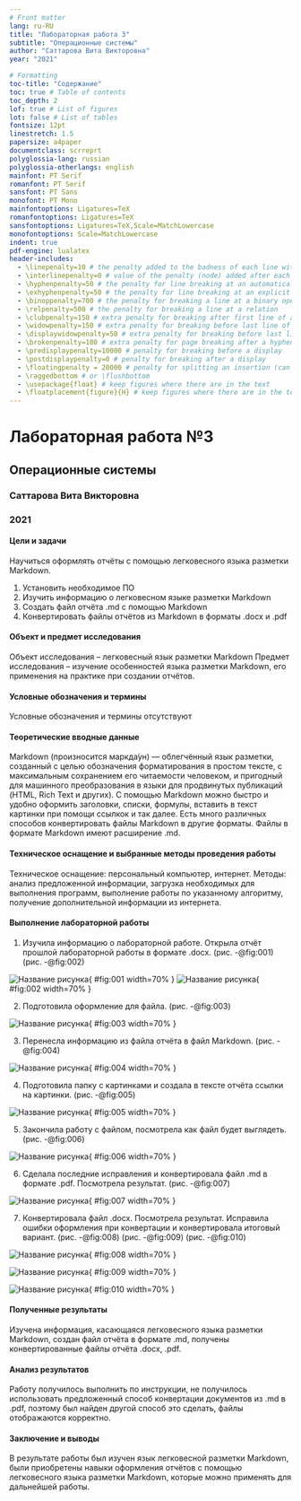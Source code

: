```yaml
---
# Front matter
lang: ru-RU
title: "Лабораторная работа 3"
subtitle: "Операционные системы"
author: "Саттарова Вита Викторовна"
year: "2021"

# Formatting
toc-title: "Содержание"
toc: true # Table of contents
toc_depth: 2
lof: true # List of figures
lot: false # List of tables
fontsize: 12pt
linestretch: 1.5
papersize: a4paper
documentclass: scrreprt
polyglossia-lang: russian
polyglossia-otherlangs: english
mainfont: PT Serif
romanfont: PT Serif
sansfont: PT Sans
monofont: PT Mono
mainfontoptions: Ligatures=TeX
romanfontoptions: Ligatures=TeX
sansfontoptions: Ligatures=TeX,Scale=MatchLowercase
monofontoptions: Scale=MatchLowercase
indent: true
pdf-engine: lualatex
header-includes:
  - \linepenalty=10 # the penalty added to the badness of each line within a paragraph (no associated penalty node) Increasing the value makes tex try to have fewer lines in the paragraph.
  - \interlinepenalty=0 # value of the penalty (node) added after each line of a paragraph.
  - \hyphenpenalty=50 # the penalty for line breaking at an automatically inserted hyphen
  - \exhyphenpenalty=50 # the penalty for line breaking at an explicit hyphen
  - \binoppenalty=700 # the penalty for breaking a line at a binary operator
  - \relpenalty=500 # the penalty for breaking a line at a relation
  - \clubpenalty=150 # extra penalty for breaking after first line of a paragraph
  - \widowpenalty=150 # extra penalty for breaking before last line of a paragraph
  - \displaywidowpenalty=50 # extra penalty for breaking before last line before a display math
  - \brokenpenalty=100 # extra penalty for page breaking after a hyphenated line
  - \predisplaypenalty=10000 # penalty for breaking before a display
  - \postdisplaypenalty=0 # penalty for breaking after a display
  - \floatingpenalty = 20000 # penalty for splitting an insertion (can only be split footnote in standard LaTeX)
  - \raggedbottom # or \flushbottom
  - \usepackage{float} # keep figures where there are in the text
  - \floatplacement{figure}{H} # keep figures where there are in the text
---
```


# Лабораторная работа №3

## Операционные системы

### Саттарова Вита Викторовна

### 2021

#### Цели и задачи

Научиться оформлять отчёты с помощью легковесного языка разметки Markdown.

1.	Установить необходимое ПО
2.	Изучить информацию о легковесном языке разметки Markdown
3.	Создать файл отчёта .md с помощью Markdown
4.  Конвертировать файлы отчётов из Markdown в форматы .docx и .pdf

#### Объект и предмет исследования

Объект исследования – легковесный язык разметки Markdown
Предмет исследования – изучение особенностей языка разметки Markdown, его применения на практике при создании отчётов. 

#### Условные обозначения и термины

Условные обозначения и термины отсутствуют

#### Теоретические вводные данные

Markdown (произносится маркда́ун) — облегчённый язык разметки, созданный с целью обозначения форматирования в простом тексте, с максимальным сохранением его читаемости человеком, и пригодный для машинного преобразования в языки для продвинутых публикаций (HTML, Rich Text и других). С помощью Markdown можно быстро и удобно оформить заголовки, списки, формулы, вставить в текст картинки при помощи ссылкок и так далее. Есть много различных способов конвертировать файлы Markdown в другие форматы. Файлы в формате Markdown имеют расширение .md.

#### Техническое оснащение и выбранные методы проведения работы

Техническое оснащение: персональный компьютер, интернет.
Методы: анализ предложенной информации, загрузка необходимых для выполнения программ, выполнение работы по указанному алгоритму, получение дополнительной информации из интернета.

#### Выполнение лабораторной работы

1.	Изучила информацию о лабораторной работе. Открыла отчёт прошлой лабораторной работы в формате .docx. (рис. -@fig:001) (рис. -@fig:002)

![Название рисунка](image/image1.jpg){ #fig:001 width=70% }
![Название рисунка](image/image2.jpg){ #fig:002 width=70% }

2.	Подготовила оформление для файла. (рис. -@fig:003)

![Название рисунка](image/image3.jpg){ #fig:003 width=70% }

3.	Перенесла информацию из файла отчёта в файл Markdown. (рис. -@fig:004)

![Название рисунка](image/image4.jpg){ #fig:004 width=70% }

4.	Подготовила папку с картинками и создала в тексте отчёта ссылки на картинки. (рис. -@fig:005) 

![Название рисунка](image/image5.jpg){ #fig:005 width=70% }

5.	Закончила работу с файлом, посмотрела как файл будет выглядеть. (рис. -@fig:006)

![Название рисунка](image/image6.jpg){ #fig:006 width=70% }

6.	Сделала последние исправления и конвертировала файл .md в формате .pdf. Посмотрела результат. (рис. -@fig:007)

![Название рисунка](image/image7.jpg){ #fig:007 width=70% }

7.	Конвертировала файл .docx. Посмотрела результат. Исправила ошибки оформления при конвертации и конвертировала итоговый вариант. (рис. -@fig:008) (рис. -@fig:009) (рис. -@fig:010)

![Название рисунка](image/image8.jpg){ #fig:008 width=70% }

![Название рисунка](image/image9.jpg){ #fig:009 width=70% }

![Название рисунка](image/image10.jpg){ #fig:010 width=70% }

#### Полученные результаты

Изучена информация, касающаяся легковесного языка разметки Markdown, создан файл отчёта в формате .md, получены конвертированные файлы отчёта .docx, .pdf. 

#### Анализ результатов

Работу получилось выполнить по инструкции, не получилось использовать предложенный способ конвертации документов из .md в .pdf, поэтому был найден другой способ это сделать, файлы отображаются корректно.

#### Заключение и выводы

В результате работы был изучен язык легковесной разметки Markdown, были приобретены навыки оформления отчётов с помощью легковесного языка разметки Markdown, которые можно применять для дальнейшей работы.
